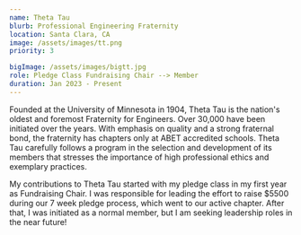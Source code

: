 ```yaml
---
name: Theta Tau
blurb: Professional Engineering Fraternity
location: Santa Clara, CA
image: /assets/images/tt.png
priority: 3

bigImage: /assets/images/bigtt.jpg
role: Pledge Class Fundraising Chair --> Member
duration: Jan 2023 - Present
---
```


Founded at the University of Minnesota in 1904, Theta Tau is the nation's oldest and foremost Fraternity for Engineers. Over 30,000 have been initiated over the years. With emphasis on quality and a strong fraternal bond, the fraternity has chapters only at ABET accredited schools. Theta Tau carefully follows a program in the selection and development of its members that stresses the importance of high professional ethics and exemplary practices.

My contributions to Theta Tau started with my pledge class in my first year as Fundraising Chair. I was responsible for leading the effort to raise $5500 during our 7 week pledge process, which went to our active chapter. After that, I was initiated as a normal member, but I am seeking leadership roles in the near future!
